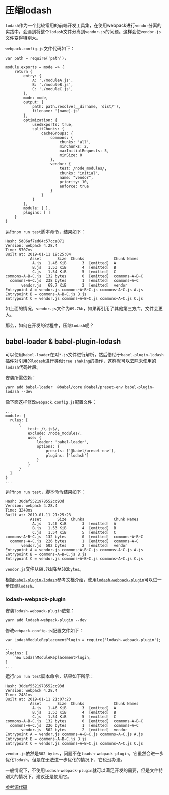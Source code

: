 # 压缩lodash

`lodash`作为一个比较常用的前端开发工具集，在使用webpack进行`vendor`分离的实践中，会遇到将整个`lodash`文件分离到`vendor.js`的问题。这样会使`vendor.js`文件变得特别大。

`webpack.config.js`文件代码如下：

```
var path = require('path');

module.exports = mode => {
    return {
        entry: {
            A: './moduleA.js',
            B: './moduleB.js',
            C: './moduleC.js',
        },
        mode: mode,
        output: {
            path: path.resolve(__dirname, 'dist/'),
            filename: '[name].js'
        },
        optimization: {
            usedExports: true,
            splitChunks: {
                cacheGroups: {
                    commons: {
                        chunks: 'all',
                        minChunks: 2,
                        maxInitialRequests: 5,
                        minSize: 0
                    },
                    vendor: {
                        test: /node_modules/,
                        chunks: "initial",
                        name: "vendor",
                        priority: 10,
                        enforce: true
                    }
                }
            }
        },
        module: { },
        plugins: [ ]
    }
}
```

运行`npm run test`脚本命令，结果如下：

```
Hash: 5d86af7ed04c57cca071
Version: webpack 4.28.4
Time: 5707ms
Built at: 2019-01-11 19:25:04
           Asset       Size  Chunks             Chunk Names
            A.js   1.46 KiB       3  [emitted]  A
            B.js   1.53 KiB       4  [emitted]  B
            C.js   1.54 KiB       5  [emitted]  C
commons~A~B~C.js  132 bytes       0  [emitted]  commons~A~B~C
  commons~A~C.js  238 bytes       1  [emitted]  commons~A~C
       vendor.js   69.7 KiB       2  [emitted]  vendor
Entrypoint A = vendor.js commons~A~B~C.js commons~A~C.js A.js
Entrypoint B = commons~A~B~C.js B.js
Entrypoint C = vendor.js commons~A~B~C.js commons~A~C.js C.js
```

如上面的情况，`vendor.js`文件为`69.7kb`，如果再引用了其他第三方库，文件会更大。

那么，如何在开发的过程中，压缩`lodash`呢？

## babel-loader & babel-plugin-lodash

可以使用`babel-loader`在对`*.js`文件进行解析，然后借助于`babel-plugin-lodash`插件对引用的`lodash`进行类似`tree shaking`的操作，这样就可以去除未使用的`lodash`代码片段。

安装所需依赖：

```
yarn add babel-loader  @babel/core @babel/preset-env babel-plugin-lodash --dev
```

像下面这样修改`webpack.config.js`配置文件：

```
...
module: {
  rules: [
      {
          test: /\.js$/,
          exclude: /node_modules/,
          use: {
              loader: 'babel-loader',
              options: {
                  presets: ['@babel/preset-env'],
                  plugins: ['lodash']
              }
          }
      }
  ]
}
...
```

运行`npm run test`，脚本命令结果如下：

```
Hash: 30def5521978552cc93d
Version: webpack 4.28.4
Time: 3249ms
Built at: 2019-01-11 21:25:23
           Asset       Size  Chunks             Chunk Names
            A.js   1.46 KiB       3  [emitted]  A
            B.js   1.53 KiB       4  [emitted]  B
            C.js   1.54 KiB       5  [emitted]  C
commons~A~B~C.js  132 bytes       0  [emitted]  commons~A~B~C
  commons~A~C.js  226 bytes       1  [emitted]  commons~A~C
       vendor.js  502 bytes       2  [emitted]  vendor
Entrypoint A = vendor.js commons~A~B~C.js commons~A~C.js A.js
Entrypoint B = commons~A~B~C.js B.js
Entrypoint C = vendor.js commons~A~B~C.js commons~A~C.js C.js
```

`vendor.js`文件从`69.7kb`降至`502bytes`。

根据[`babel-plugin-lodash`](https://www.npmjs.com/package/babel-plugin-lodash)参考文档介绍，使用[`lodash-webpack-plugin`](https://www.npmjs.com/package/lodash-webpack-plugin)可以进一步压缩`lodash`。
   

### lodash-webpack-plugin

安装`lodash-webpack-plugin`依赖：

```
yarn add lodash-webpack-plugin --dev
```

修改`webpack.config.js`配置文件如下：

```
var LodashModuleReplacementPlugin = require('lodash-webpack-plugin');

...
plugins: [
    new LodashModuleReplacementPlugin,
]
...
```

运行`npm run test`脚本命令，结果如下所示：

```
Hash: 30def5521978552cc93d
Version: webpack 4.28.4
Time: 2481ms
Built at: 2019-01-11 21:07:23
           Asset       Size  Chunks             Chunk Names
            A.js   1.46 KiB       3  [emitted]  A
            B.js   1.53 KiB       4  [emitted]  B
            C.js   1.54 KiB       5  [emitted]  C
commons~A~B~C.js  132 bytes       0  [emitted]  commons~A~B~C
  commons~A~C.js  226 bytes       1  [emitted]  commons~A~C
       vendor.js  502 bytes       2  [emitted]  vendor
Entrypoint A = vendor.js commons~A~B~C.js commons~A~C.js A.js
Entrypoint B = commons~A~B~C.js B.js
Entrypoint C = vendor.js commons~A~B~C.js commons~A~C.js C.js
```

`vendor.js`依然是`502 bytes`，问题不在`loadsh-webpack-plugin`，它虽然会进一步优化`lodash`，但是在无法进一步优化的情况下，它也没办法。

一般情况下，不使用`lodash-webpack-plugin`就可以满足开发的需要，但是文件特别大的情况下，建议还是使用它。


[参考源代码](https://github.com/lvzhenbang/webpack-learning/tree/master/demo/example-13)